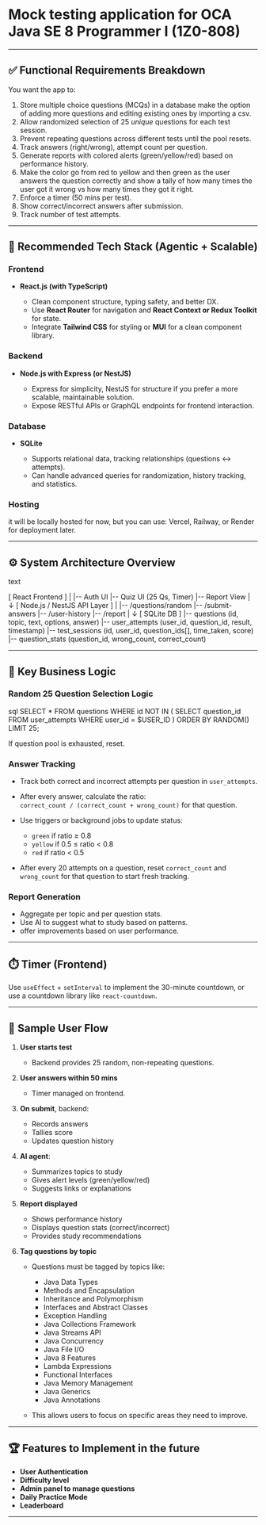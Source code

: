 # Mock testing application for OCA Java SE 8 Programmer I (1Z0-808)

---

## ✅ Functional Requirements Breakdown

You want the app to:

1. Store multiple choice questions (MCQs) in a database make the option of adding more questions and editing existing ones by importing a csv.
2. Allow randomized selection of 25 *unique* questions for each test session.
3. Prevent repeating questions across different tests until the pool resets.
4. Track answers (right/wrong), attempt count per question.
5. Generate reports with colored alerts (green/yellow/red) based on performance history.
6. Make the color go from red to yellow and then green as the user answers the question correctly and show a tally of how many times the user got it wrong vs how many times they got it right.
7. Enforce a timer (50 mins per test).
8. Show correct/incorrect answers after submission.
9. Track number of test attempts.

---

## 🧠 Recommended Tech Stack (Agentic + Scalable)

### Frontend

* **React.js (with TypeScript)**

  * Clean component structure, typing safety, and better DX.
  * Use **React Router** for navigation and **React Context or Redux Toolkit** for state.
  * Integrate **Tailwind CSS** for styling or **MUI** for a clean component library.

### Backend

* **Node.js with Express (or NestJS)**

  * Express for simplicity, NestJS for structure if you prefer a more scalable, maintainable solution.
  * Expose RESTful APIs or GraphQL endpoints for frontend interaction.

### Database

* **SQLite**

  * Supports relational data, tracking relationships (questions ↔ attempts).
  * Can handle advanced queries for randomization, history tracking, and statistics.

### Hosting

it will be locally hosted for now, but you can use: Vercel, Railway, or Render for deployment later.

---

## ⚙️ System Architecture Overview

</code>text

[ React Frontend ]
   |
   |-- Auth UI
   |-- Quiz UI (25 Qs, Timer)
   |-- Report View
   |
   ↓
[ Node.js / NestJS API Layer ]
   |
   |-- /questions/random
   |-- /submit-answers
   |-- /user-history
   |-- /report
   |
   ↓
[ SQLite DB ]
   |-- questions (id, topic, text, options, answer)
   |-- user_attempts (user_id, question_id, result, timestamp)
   |-- test_sessions (id, user_id, question_ids[], time_taken, score)
   |-- question_stats (question_id, wrong_count, correct_count)
</code>

---

## 🧪 Key Business Logic

### Random 25 Question Selection Logic

</code>sql
SELECT * FROM questions 
WHERE id NOT IN (
  SELECT question_id 
  FROM user_attempts 
  WHERE user_id = $USER_ID
) 
ORDER BY RANDOM() 
LIMIT 25;
</code>

If question pool is exhausted, reset.

### Answer Tracking

* Track both correct and incorrect attempts per question in `user_attempts`.
* After every answer, calculate the ratio:  
    `correct_count / (correct_count + wrong_count)` for that question.
* Use triggers or background jobs to update status:

  * `green` if ratio ≥ 0.8
  * `yellow` if 0.5 ≤ ratio < 0.8
  * `red` if ratio < 0.5

* After every 20 attempts on a question, reset `correct_count` and `wrong_count` for that question to start fresh tracking.

### Report Generation

* Aggregate per topic and per question stats.
* Use AI to suggest what to study based on patterns.
* offer improvements based on user performance.

---

## ⏱️ Timer (Frontend)

Use `useEffect` + `setInterval` to implement the 30-minute countdown, or use a countdown library like `react-countdown`.

---

## 📘 Sample User Flow

1. **User starts test**

   * Backend provides 25 random, non-repeating questions.
2. **User answers within 50 mins**

   * Timer managed on frontend.
3. **On submit**, backend:

   * Records answers
   * Tallies score
   * Updates question history
4. **AI agent**:

   * Summarizes topics to study
   * Gives alert levels (green/yellow/red)
   * Suggests links or explanations
5. **Report displayed**
    * Shows performance history
    * Displays question stats (correct/incorrect)
    * Provides study recommendations

6. **Tag questions by topic**

   * Questions must be tagged by topics like:

     * Java Data Types
     * Methods and Encapsulation
     * Inheritance and Polymorphism
     * Interfaces and Abstract Classes
     * Exception Handling
     * Java Collections Framework
     * Java Streams API
     * Java Concurrency
     * Java File I/O
     * Java 8 Features
     * Lambda Expressions
     * Functional Interfaces
     * Java Memory Management
     * Java Generics
     * Java Annotations

   * This allows users to focus on specific areas they need to improve.

---

## 🏆 Features to Implement in the future

* **User Authentication**
* **Difficulty level**
* **Admin panel to manage questions**
* **Daily Practice Mode**
* **Leaderboard**

---
